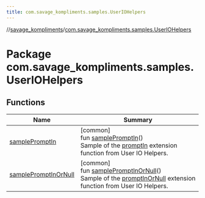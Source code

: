 ```yaml
---
title: com.savage_kompliments.samples.UserIOHelpers
---
```

//[savage_kompliments](../../index.html)/[com.savage_kompliments.samples.UserIOHelpers](index.html)



# Package com.savage_kompliments.samples.UserIOHelpers



## Functions


| Name | Summary |
|---|---|
| [samplePromptln](sample-promptln.html) | [common]<br>fun [samplePromptln](sample-promptln.html)()<br>Sample of the [promptln](../com.savage_kompliments.qol.UserIOHelpers/promptln.html) extension function from User IO Helpers. |
| [samplePromptlnOrNull](sample-promptln-or-null.html) | [common]<br>fun [samplePromptlnOrNull](sample-promptln-or-null.html)()<br>Sample of the [promptlnOrNull](../com.savage_kompliments.qol.UserIOHelpers/promptln-or-null.html) extension function from User IO Helpers. |

